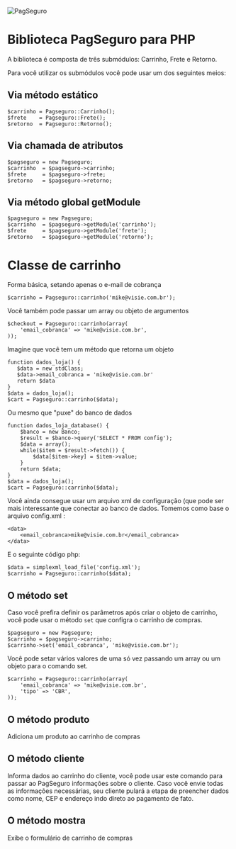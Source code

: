 ![PagSeguro](https://p.simg.uol.com.br/pagseguro/i/pagseguro_uol.gif)

# Biblioteca PagSeguro para PHP

A biblioteca é composta de três submódulos: Carrinho, Frete e Retorno.

Para você utilizar os submódulos você pode usar um dos seguintes meios:

## Via método estático

    $carrinho = Pagseguro::Carrinho();
    $frete    = Pagseguro::Frete();
    $retorno  = Pagseguro::Retorno();

## Via chamada de atributos

    $pagseguro = new Pagseguro;
    $carrinho  = $pagseguro->carrinho;
    $frete     = $pagseguro->frete;
    $retorno   = $pagseguro->retorno;

## Via método global getModule

    $pagseguro = new Pagseguro;
    $carrinho  = $pagseguro->getModule('carrinho');
    $frete     = $pagseguro->getModule('frete');
    $retorno   = $pagseguro->getModule('retorno');

# Classe de carrinho

Forma básica, setando apenas o e-mail de cobrança

    $carrinho = Pagseguro::carrinho('mike@visie.com.br');

Você também pode passar um array ou objeto de argumentos

    $checkout = Pagseguro::carrinho(array(
        'email_cobranca' => 'mike@visie.com.br',
    ));

Imagine que você tem um método que retorna um objeto

    function dados_loja() {
       $data = new stdClass;
       $data->email_cobranca = 'mike@visie.com.br'
       return $data
    }
    $data = dados_loja();
    $cart = Pagseguro::carrinho($data);

Ou mesmo que "puxe" do banco de dados

    function dados_loja_database() {
        $banco = new Banco;
        $result = $banco->query('SELECT * FROM config');
        $data = array();
        while($item = $result->fetch()) {
        	$data[$item->key] = $item->value;
        }
        return $data;
    }
    $data = dados_loja();
    $cart = Pagseguro::carrinho($data);

Você ainda consegue usar um arquivo xml de configuração (que pode ser mais interessante que conectar ao banco de dados. Tomemos como base o arquivo config.xml :

    <data>
        <email_cobranca>mike@visie.com.br</email_cobranca>
    </data>

E o seguinte código php:

    $data = simplexml_load_file('config.xml');
    $carrinho = Pagseguro::carrinho($data);

## O método set

Caso você prefira definir os parâmetros após criar o objeto de carrinho, você pode usar o método `set` que configra o carrinho de compras.

    $pagseguro = new Pagseguro;
    $carrinho = $pagseguro->carrinho;
    $carrinho->set('email_cobranca', 'mike@visie.com.br');

Você pode setar vários valores de uma só vez passando um array ou um objeto para o comando set.

    $carrinho = Pagseguro::carrinho(array(
        'email_cobranca' => 'mike@visie.com.br',
        'tipo' => 'CBR',
    ));


## O método produto

Adiciona um produto ao carrinho de compras

## O método cliente

Informa dados ao carrinho do cliente, você pode usar este comando para passar ao PagSeguro informações sobre o cliente. Caso você envie todas as informações necessárias, seu cliente pulará a etapa de preencher dados como nome, CEP e endereço indo direto ao pagamento de fato.

## O método mostra

Exibe o formulário de carrinho de compras